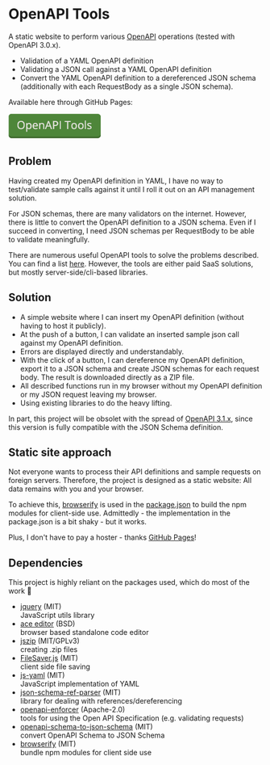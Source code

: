 # OpenAPI Tools
A static website to perform various [OpenAPI](https://www.openapis.org/) operations (tested with OpenAPI 3.0.x).
- Validation of a YAML OpenAPI definition
- Validating a JSON call against a YAML OpenAPI definition
- Convert the YAML OpenAPI definition to a dereferenced JSON schema (additionally with each RequestBody as a single JSON schema).

Available here through GitHub Pages:

[<img src="https://github.com/BoThomas/openapi-tools/blob/main/.github/button.png" height="50"/>](https://bothomas.github.io/openapi-tools/)

## Problem
Having created my OpenAPI definition in YAML, I have no way to test/validate sample calls against it until I roll it out on an API management solution.

For JSON schemas, there are many validators on the internet. However, there is little to convert the OpenAPI definition to a JSON schema. Even if I succeed in converting, I need JSON schemas per RequestBody to be able to validate meaningfully.

There are numerous useful OpenAPI tools to solve the problems described. You can find a list [here](https://openapi.tools/). However, the tools are either paid SaaS solutions, but mostly server-side/cli-based libraries.

## Solution
- A simple website where I can insert my OpenAPI definition (without having to host it publicly).
- At the push of a button, I can validate an inserted sample json call against my OpenAPI definition.
- Errors are displayed directly and understandably.
- With the click of a button, I can dereference my OpenAPI definition, export it to a JSON schema and create JSON schemas for each request body. The result is downloaded directly as a ZIP file.
- All described functions run in my browser without my OpenAPI definition or my JSON request leaving my browser.
- Using existing libraries to do the heavy lifting.

In part, this project will be obsolet with the spread of [OpenAPI 3.1.x](https://www.openapis.org/blog/2021/02/18/openapi-specification-3-1-released), since this version is fully compatible with the JSON Schema definition.

## Static site approach
Not everyone wants to process their API definitions and sample requests on foreign servers. Therefore, the project is designed as a static website: All data remains with you and your browser.

To achieve this, [browserify](https://github.com/browserify/browserify) is used in the [package.json](https://github.com/BoThomas/openapi-tools/blob/main/package.json) to build the npm modules for client-side use.
Admittedly - the implementation in the package.json is a bit shaky - but it works.

Plus, I don't have to pay a hoster - thanks [GitHub Pages](https://pages.github.com/)!

## Dependencies
This project is highly reliant on the packages used, which do most of the work :slightly_smiling_face:

- [jquery](https://github.com/jquery/jquery) (MIT)  
JavaScript utils library
- [ace editor](https://github.com/ajaxorg/ace) (BSD)  
browser based standalone code editor
- [jszip](https://github.com/Stuk/jszip) (MIT/GPLv3)  
creating .zip files
- [FileSaver.js](https://github.com/eligrey/FileSaver.js) (MIT)  
client side file saving
- [js-yaml](https://github.com/nodeca/js-yaml) (MIT)  
JavaScript implementation of YAML
- [json-schema-ref-parser](https://github.com/APIDevTools/json-schema-ref-parser) (MIT)  
library for dealing with references/dereferencing
- [openapi-enforcer](https://github.com/Gi60s/openapi-enforcer) (Apache-2.0)  
tools for using the Open API Specification (e.g. validating requests)
- [openapi-schema-to-json-schema](https://github.com/openapi-contrib/openapi-schema-to-json-schema) (MIT)  
convert OpenAPI Schema to JSON Schema
- [browserify](https://github.com/browserify/browserify) (MIT)  
bundle npm modules for client side use
